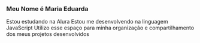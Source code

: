 ### Meu Nome é Maria Eduarda
Estou estudando na Alura
Estou me desenvolvendo na linguagem JavaScript
Utilizo esse espaço para minha organização e compartilhamento dos meus projetos desenvolvidos
